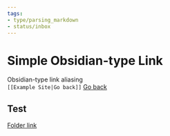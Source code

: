 ```yaml
---
tags:
- type/parsing_markdown
- status/inbox
---
```

   
# Simple Obsidian-type Link   
Obsidian-type link aliasing    
`[[Example Site|Go back]]` [Go back](../../index.md)   
   
## Test   
[Folder link](/not_created.md)